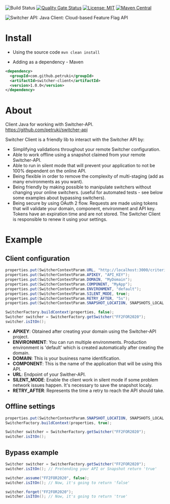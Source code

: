 ![Build Status](https://travis-ci.com/petruki/switcher-client.svg?branch=master)
[![Quality Gate Status](https://sonarcloud.io/api/project_badges/measure?project=switcher-client-java&metric=alert_status)](https://sonarcloud.io/dashboard?id=switcher-client-java)
[![License: MIT](https://img.shields.io/badge/License-MIT-yellow.svg)](https://opensource.org/licenses/MIT)
[![Maven Central](https://img.shields.io/maven-central/v/com.github.petruki/switcher-client.svg?label=Maven%20Central)](https://search.maven.org/search?q=g:%22com.github.petruki%22%20AND%20a:%22switcher-client%22)

![Switcher API: Java Client: Cloud-based Feature Flag API](https://github.com/petruki/switcher-client/blob/master/images/switcherclient.png)

# Install  
- Using the source code
`mvn clean install`

- Adding as a dependency - Maven
```xml
<dependency>
  <groupId>com.github.petruki</groupId>
  <artifactId>switcher-client</artifactId>
  <version>1.0.0</version>
</dependency>
```	

# About  
Client Java for working with Switcher-API.
https://github.com/petruki/switcher-api

Switcher Client is a friendly lib to interact with the Switcher API by:
- Simplifying validations throughout your remote Switcher configuration.
- Able to work offline using a snapshot claimed from your remote Switcher-API.
- Able to run in silent mode that will prevent your application to not be 100% dependent on the online API.
- Being flexible in order to remove the complexity of multi-staging (add as many environments as you want).
- Being friendly by making possible to manipulate switchers without changing your online switchers. (useful for automated tests - see below some examples about bypassing switchers).
- Being secure by using OAuth 2 flow. Requests are made using tokens that will validate your domain, component, environment and API key.
Tokens have an expiration time and are not stored. The Switcher Client is responsible to renew it using your settings.

# Example
## Client configuration
```java
properties.put(SwitcherContextParam.URL, "http://localhost:3000/criteria");
properties.put(SwitcherContextParam.APIKEY, "API_KEY");
properties.put(SwitcherContextParam.DOMAIN, "MyDomain");
properties.put(SwitcherContextParam.COMPONENT, "MyApp");
properties.put(SwitcherContextParam.ENVIRONMENT, "default");
properties.put(SwitcherContextParam.SILENT_MODE, true);
properties.put(SwitcherContextParam.RETRY_AFTER, "5s");
properties.put(SwitcherContextParam.SNAPSHOT_LOCATION, SNAPSHOTS_LOCAL + "default.json");

SwitcherFactory.buildContext(properties, false);
Switcher switcher = SwitcherFactory.getSwitcher("FF2FOR2020");
switcher.isItOn();
```
- **APIKEY**: Obtained after creating your domain using the Switcher-API project.
- **ENVIRONMENT**: You can run multiple environments. Production environment is 'default' which is created automatically after creating the domain.
- **DOMAIN**: This is your business name identification.
- **COMPONENT**: This is the name of the application that will be using this API.
- **URL**: Endpoint of your Swither-API.
- **SILENT_MODE**: Enable the client work in silent mode if some problem network issues happen. It's necessary to save the snapshot localy.
- **RETRY_AFTER**: Represents the time a retry to reach the API should take.

## Offline settings
```java
properties.put(SwitcherContextParam.SNAPSHOT_LOCATION, SNAPSHOTS_LOCAL + "default.json");
SwitcherFactory.buildContext(properties, true);

Switcher switcher = SwitcherFactory.getSwitcher("FF2FOR2020");
switcher.isItOn();
```

## Bypass example
```java
Switcher switcher = SwitcherFactory.getSwitcher("FF2FOR2020");
switcher.isItOn(); // Pretending your API or Snapshot return 'true'

switcher.assume("FF2FOR2020", false);
switcher.isItOn(); // Now, it's going to return 'false'

switcher.forget("FF2FOR2020");
switcher.isItOn(); // Now, it's going to return 'true'
```